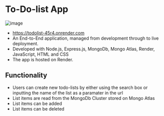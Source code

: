 # To-Do-list App
![image](https://user-images.githubusercontent.com/110987982/212871705-b09de116-59c6-495f-84b7-720b2d376b49.png)
* https://todolist-45r4.onrender.com
* An End-to-End application, managed from development through to live deployment.
* Developed with Node.js, Express.js, MongoDb, Mongo Atlas, Render, JavaScript, HTML and CSS
* The app is hosted on Render.

## Functionality
* Users can create new todo-lists by either using the search box or inputting the name of the list as a paramater in the url
* List items are read from the MongoDb Cluster stored on Mongo Atlas 
* List items can be added
* List items can be deleted
